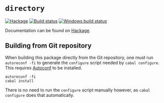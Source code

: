 `directory`
===========

[![Hackage][hi]][hl]
[![Build status][bi]][bl]
[![Windows build status][wi]][wl]

Documentation can be found on [Hackage][hl].

Building from Git repository
----------------------------

When building this package directly from the Git repository, one must run
`autoreconf -fi` to generate the `configure` script needed by `cabal
configure`.  This requires [Autoconf][ac] to be installed.

    autoreconf -fi
    cabal install

There is no need to run the `configure` script manually however, as `cabal
configure` does that automatically.

[hi]: https://img.shields.io/hackage/v/directory.svg
[hl]: https://hackage.haskell.org/package/directory
[bi]: https://travis-ci.org/haskell/directory.svg?branch=master
[bl]: https://travis-ci.org/haskell/directory
[wi]: https://ci.appveyor.com/api/projects/status/github/haskell/directory
[wl]: https://ci.appveyor.com/project/Rufflewind/directory
[ac]: https://gnu.org/software/autoconf

